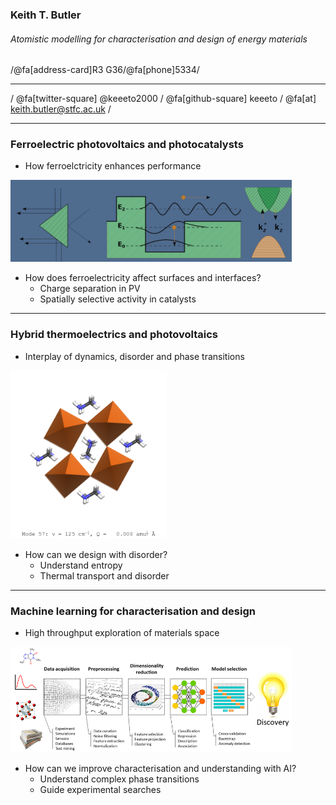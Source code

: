 ### Keith T. Butler
###### Atomistic modelling for characterisation and design of energy materials

/@fa[address-card]R3 G36/@fa[phone]5334/

----

 / @fa[twitter-square] @keeeto2000 /
@fa[github-square] keeeto /
@fa[at] keith.butler@stfc.ac.uk /

---
### Ferroelectric photovoltaics and photocatalysts 

* How ferroelctricity enhances performance

<img src="images/photoferroics-small.png" alt="caTiO3" style="width: 450px;"/>

* How does ferroelectricity affect surfaces and interfaces?
	* Charge separation in PV
	* Spatially selective activity in catalysts

---
### Hybrid thermoelectrics and photovoltaics

* Interplay of dynamics, disorder and phase transitions

<img src="images/vibrations-Mode057.gif" alt="caTiO3" style="width: 250px;"/>

* How can we design with disorder?
	* Understand entropy
	* Thermal transport and disorder

---
### Machine learning for characterisation and design

* High throughput exploration of materials space

<img src="images/AI.png" alt="caTiO3" style="width: 450px;"/>

* How can we improve characterisation and understanding with AI?
	* Understand complex phase transitions
	* Guide experimental searches

	
	